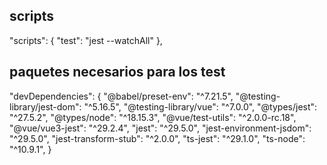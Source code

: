 ## scripts
"scripts": {
    "test": "jest --watchAll"
  },

## paquetes necesarios para los test

"devDependencies": {
    "@babel/preset-env": "^7.21.5",
    "@testing-library/jest-dom": "^5.16.5",
    "@testing-library/vue": "^7.0.0",
    "@types/jest": "^27.5.2",
    "@types/node": "^18.15.3",
    "@vue/test-utils": "^2.0.0-rc.18",
    "@vue/vue3-jest": "^29.2.4",
    "jest": "^29.5.0",
    "jest-environment-jsdom": "^29.5.0",
    "jest-transform-stub": "^2.0.0",
    "ts-jest": "^29.1.0",
    "ts-node": "^10.9.1",
}